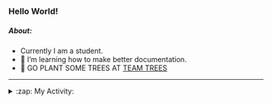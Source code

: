 ### Hello World!

##### About:
- Currently I am a student.
- 🌱 I’m learning how to make better documentation.
- 🌱 GO PLANT SOME TREES AT [TEAM TREES](https://teamtrees.org/)

---
<details>
  <summary>:zap: My Activity:</summary>
  
<!--START_SECTION:waka-->
![Code Time](http://img.shields.io/badge/Code%20Time-1%2C008%20hrs%2015%20mins-blue)

**I'm a Night 🦉** 

```text
🌞 Morning    95 commits     ███░░░░░░░░░░░░░░░░░░░░░░   13.44% 
🌆 Daytime    153 commits    █████░░░░░░░░░░░░░░░░░░░░   21.64% 
🌃 Evening    218 commits    ███████░░░░░░░░░░░░░░░░░░   30.83% 
🌙 Night      241 commits    ████████░░░░░░░░░░░░░░░░░   34.09%

```
📅 **I'm Most Productive on Tuesday** 

```text
Monday       108 commits    ███░░░░░░░░░░░░░░░░░░░░░░   15.28% 
Tuesday      133 commits    ████░░░░░░░░░░░░░░░░░░░░░   18.81% 
Wednesday    78 commits     ██░░░░░░░░░░░░░░░░░░░░░░░   11.03% 
Thursday     100 commits    ███░░░░░░░░░░░░░░░░░░░░░░   14.14% 
Friday       97 commits     ███░░░░░░░░░░░░░░░░░░░░░░   13.72% 
Saturday     81 commits     ██░░░░░░░░░░░░░░░░░░░░░░░   11.46% 
Sunday       110 commits    ████░░░░░░░░░░░░░░░░░░░░░   15.56%

```


📊 **This Week I Spent My Time On** 

```text
🔥 Editors: 
VS Code                  9 hrs 12 mins       █████████████████████████   100.0%

🐱‍💻 Projects: 
CSF22                    4 hrs 19 mins       ███████████░░░░░░░░░░░░░░   47.04% 
praise-demo              2 hrs 34 mins       ███████░░░░░░░░░░░░░░░░░░   28.02% 
file-utils               2 hrs 17 mins       ██████░░░░░░░░░░░░░░░░░░░   24.94%

```


 Last Updated on 23/01/2023 18:04:16 UTC
<!--END_SECTION:waka-->
</details>
